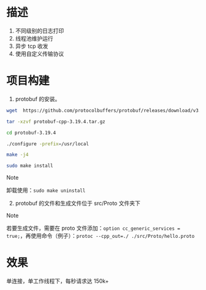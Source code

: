 # 描述

1. 不同级别的日志打印
2. 线程池维护运行
3. 异步 tcp 收发
4. 使用自定义传输协议

# 项目构建

1. protobuf 的安装。

```bash
wget  https://github.com/protocolbuffers/protobuf/releases/download/v3.19.4/protobuf-cpp-3.19.4.tar.gz

tar -xzvf protobuf-cpp-3.19.4.tar.gz

cd protobuf-3.19.4

./configure -prefix=/usr/local

make -j4

sudo make install
```

> [!NOTE]
> 卸载使用：`sudo make uninstall`

2. protobuf 的文件和生成文件位于 src/Proto 文件夹下

> [!NOTE]
> 若要生成文件，需要在 proto 文件添加：`option cc_generic_services = true;`，再使用命令（例子）：`protoc --cpp_out=./ ./src/Proto/hello.proto`

# 效果

单连接，单工作线程下，每秒请求达 150k+
